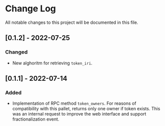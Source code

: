 # Change Log

All notable changes to this project will be documented in this file.

## [0.1.2] - 2022-07-25
### Changed
- New alghoritm for retrieving `token_iri`.

## [0.1.1] - 2022-07-14
### Added

- Implementation of RPC method `token_owners`.
   For reasons of compatibility with this pallet, returns only one owner if token exists.
   This was an internal request to improve the web interface and support fractionalization event. 
